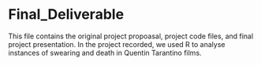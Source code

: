 # Final_Deliverable

This file contains the original project propoasal, project code files, and final project presentation. In the project recorded, we used R to analyse instances of swearing and death in Quentin Tarantino films. 

